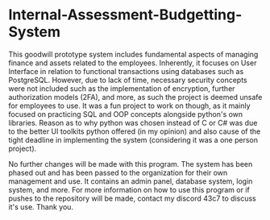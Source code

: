 # Internal-Assessment-Budgetting-System

This goodwill prototype system includes fundamental aspects of managing finance and assets related to the employees. Inherently, it focuses on User Interface in relation to functional transactions using databases such as PostgreSQL. However, due to lack of time, necessary security concepts were not included such as the implementation of encryption, further authorization models (2FA), and more, as such the project is deemed unsafe for employees to use. It was a fun project to work on though, as it mainly focused on practicing SQL and OOP concepts alongside python's own libraries. Reason as to why python was chosen instead of C or C# was due to the better UI toolkits python offered (in my opinion) and also cause of the tight deadline in implementing the system (considering it was a one person project). 

No further changes will be made with this program. The system has been phased out and has been passed to the organization for their own management and use. It contains an admin panel, database system, login system, and more. For more information on how to use this program or if pushes to the repository will be made, contact my discord 43c7 to discuss it's use. Thank you.
